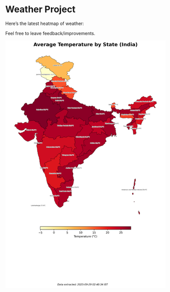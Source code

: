 # Weather Project

Here’s the latest heatmap of weather:

Feel free to leave feedback/improvements.

![India Heatmap](docs/assets/india_heatmap.png?v=D9A44C)
